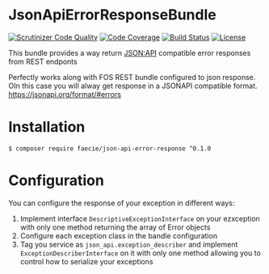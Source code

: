 JsonApiErrorResponseBundle
==========================
[![Scrutinizer Code Quality](https://scrutinizer-ci.com/g/faecie/json-api-error-response/badges/quality-score.png?b=master)](https://scrutinizer-ci.com/g/faecie/json-api-error-response/?branch=master)
[![Code Coverage](https://scrutinizer-ci.com/g/faecie/json-api-error-response/badges/coverage.png?b=master)](https://scrutinizer-ci.com/g/faecie/json-api-error-response/?branch=master)
[![Build Status](https://scrutinizer-ci.com/g/faecie/json-api-error-response/badges/build.png?b=master)](https://scrutinizer-ci.com/g/faecie/json-api-error-response/build-status/master)
[![License](https://poser.pugx.org/faecie/json-api-error-response/license)](https://packagist.org/packages/faecie/json-api-error-response)

This bundle provides a way return [JSON:API](https://jsonapi.org/format/#errors) compatible error responses from REST endponts

Perfectly works along with FOS REST bundle configured to json response. OIn this case you will alway get response in a JSONAPI compatible format. https://jsonapi.org/format/#errors

# Installation

```console
$ composer require faecie/json-api-error-response ^0.1.0
```
# Configuration
You can configure the response of your exception in different ways:
 1. Implement interface `DescriptiveExceptionInterface` on your  ezxception with only one method returning the array of Error objects
 2. Configure each exception class in the bandle configuration
 3. Tag you service as `json_api.exception_describer` and implement `ExceptionDescriberInterface` on it with only one method allowing you to control how to serialize your exceptions 
